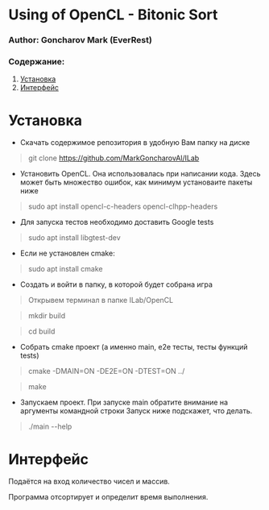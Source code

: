 # Using of OpenCL - Bitonic Sort #
### Author: Goncharov Mark (EverRest) ###

### Содержание: ###
1.  [Установка]()
2.  [Интерфейс]()

Установка
=========
* Скачать содержимое репозитория в удобную Вам папку на диске
>git clone https://github.com/MarkGoncharovAl/ILab
* Установить OpenCL. Она использовалась при написании кода. 
Здесь может быть множество ошибок, как минимум установаите пакеты ниже
>sudo apt install opencl-c-headers opencl-clhpp-headers
* Для запуска тестов необходимо доставить Google tests
>sudo apt install libgtest-dev
* Если не установлен cmake:
>sudo apt install cmake
* Сoздать и войти в папку, в которой будет собрана игра
>Открывем терминал в папке ILab/OpenCL

>mkdir build

>cd build
* Собрать cmake проект (а именно main, e2e тесты, тесты функций tests) 
>cmake -DMAIN=ON -DE2E=ON -DTEST=ON ../

>make
* Запускаем проект. При запуске main обратите внимание на аргументы командной строки
Запуск ниже подскажет, что делать. 
>./main --help

Интерфейс
=========
Подаётся на вход количество чисел и массив. 

Программа отсортирует и определит время выполнения.
